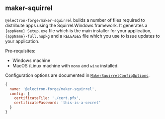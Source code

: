 ## maker-squirrel

`@electron-forge/maker-squirrel` builds a number of files required to distribute apps using the Squirrel.Windows framework. It generates a `{appName} Setup.exe` file which is the main installer for your application, `{appName}-full.nupkg` and a `RELEASES` file which you use to issue updates to your application.

Pre-requisites:

* Windows machine
* MacOS /Linux machine with `mono` and `wine` installed.

Configuration options are documented in [`MakerSquirrelConfigOptions`](https://js.electronforge.io/interfaces/_electron_forge_maker_squirrel.InternalOptions.Options.html).

```javascript
{
  name: '@electron-forge/maker-squirrel',
  config: {
    certificateFile: './cert.pfx',
    certificatePassword: 'this-is-a-secret'
  }
}
```
